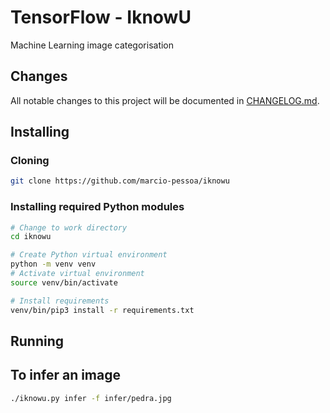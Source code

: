 # TensorFlow - IknowU

Machine Learning image categorisation

## Changes

All notable changes to this project will be documented in [CHANGELOG.md](CHANGELOG.md).

## Installing

### Cloning

```sh
git clone https://github.com/marcio-pessoa/iknowu
```

### Installing required Python modules

```sh
# Change to work directory
cd iknowu
```

```sh
# Create Python virtual environment
python -m venv venv
# Activate virtual environment
source venv/bin/activate
```

```sh
# Install requirements
venv/bin/pip3 install -r requirements.txt
```

## Running

## To infer an image

```sh
./iknowu.py infer -f infer/pedra.jpg
```
